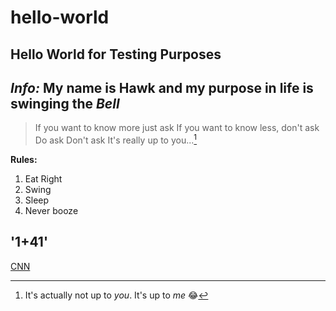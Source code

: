 # hello-world
Hello World for Testing Purposes
---
*Info:* My name is **Hawk** and my purpose in life is swinging the *Bell*
---
> If you want to know more just ask
If you want to know less, don't ask
>Do ask
>Don't ask
>It's really up to you...[^1]

**Rules:**
1. Eat Right
2. Swing
3. Sleep
4. Never booze

'1+41'
---
[CNN](http://www.cnn.com)

[^1]: It's actually not up to *you*. It's up to *me* :joy:
